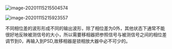 ![image-20201115215504574](C:\Users\10310\AppData\Roaming\Typora\typora-user-images\image-20201115215504574.png)

![image-20201115215923557](C:\Users\10310\AppData\Roaming\Typora\typora-user-images\image-20201115215923557.png)



不同相位差的波形形成不同的输出波形，除了相位差为0外，其他状态下通常不能很好地反映被测信号的大小，所以需要移相器把参照信号与被测信号之间的相位差调节到0，再输入到PSD,故移相器是锁相放大器中必不可少的。